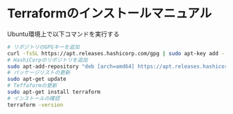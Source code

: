 # Terraformのインストールマニュアル

Ubuntu環境上で以下コマンドを実行する

```bash
# リポジトリのGPGキーを追加
curl -fsSL https://apt.releases.hashicorp.com/gpg | sudo apt-key add -
# HashiCorpのリポジトリを追加
sudo apt-add-repository "deb [arch=amd64] https://apt.releases.hashicorp.com $(lsb_release -cs) main"
# パッケージリストの更新
sudo apt-get update
# Teffaformの更新
sudo apt-get install terraform
# インストールの確認
terraform -version
```
